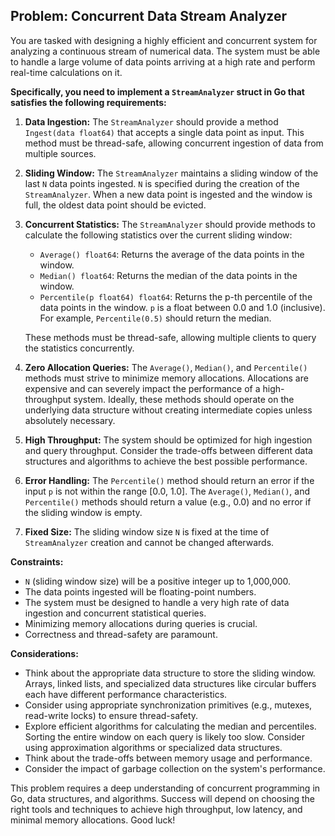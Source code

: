 ## Problem: Concurrent Data Stream Analyzer

You are tasked with designing a highly efficient and concurrent system for analyzing a continuous stream of numerical data. The system must be able to handle a large volume of data points arriving at a high rate and perform real-time calculations on it.

**Specifically, you need to implement a `StreamAnalyzer` struct in Go that satisfies the following requirements:**

1.  **Data Ingestion:** The `StreamAnalyzer` should provide a method `Ingest(data float64)` that accepts a single data point as input. This method must be thread-safe, allowing concurrent ingestion of data from multiple sources.

2.  **Sliding Window:** The `StreamAnalyzer` maintains a sliding window of the last `N` data points ingested.  `N` is specified during the creation of the `StreamAnalyzer`. When a new data point is ingested and the window is full, the oldest data point should be evicted.

3.  **Concurrent Statistics:** The `StreamAnalyzer` should provide methods to calculate the following statistics over the current sliding window:

    *   `Average() float64`: Returns the average of the data points in the window.
    *   `Median() float64`: Returns the median of the data points in the window.
    *   `Percentile(p float64) float64`: Returns the p-th percentile of the data points in the window. `p` is a float between 0.0 and 1.0 (inclusive).  For example, `Percentile(0.5)` should return the median.

    These methods must be thread-safe, allowing multiple clients to query the statistics concurrently.

4.  **Zero Allocation Queries:** The `Average()`, `Median()`, and `Percentile()` methods must strive to minimize memory allocations. Allocations are expensive and can severely impact the performance of a high-throughput system.  Ideally, these methods should operate on the underlying data structure without creating intermediate copies unless absolutely necessary.

5.  **High Throughput:** The system should be optimized for high ingestion and query throughput.  Consider the trade-offs between different data structures and algorithms to achieve the best possible performance.

6.  **Error Handling:** The `Percentile()` method should return an error if the input `p` is not within the range [0.0, 1.0]. The `Average()`, `Median()`, and `Percentile()` methods should return a value (e.g., 0.0) and no error if the sliding window is empty.

7.  **Fixed Size:** The sliding window size `N` is fixed at the time of `StreamAnalyzer` creation and cannot be changed afterwards.

**Constraints:**

*   `N` (sliding window size) will be a positive integer up to 1,000,000.
*   The data points ingested will be floating-point numbers.
*   The system must be designed to handle a very high rate of data ingestion and concurrent statistical queries.
*   Minimizing memory allocations during queries is crucial.
*   Correctness and thread-safety are paramount.

**Considerations:**

*   Think about the appropriate data structure to store the sliding window.  Arrays, linked lists, and specialized data structures like circular buffers each have different performance characteristics.
*   Consider using appropriate synchronization primitives (e.g., mutexes, read-write locks) to ensure thread-safety.
*   Explore efficient algorithms for calculating the median and percentiles.  Sorting the entire window on each query is likely too slow.  Consider using approximation algorithms or specialized data structures.
*   Think about the trade-offs between memory usage and performance.
*   Consider the impact of garbage collection on the system's performance.

This problem requires a deep understanding of concurrent programming in Go, data structures, and algorithms. Success will depend on choosing the right tools and techniques to achieve high throughput, low latency, and minimal memory allocations. Good luck!
